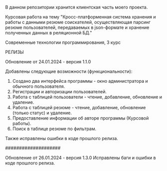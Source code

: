 В данном репозитории хранится клиентская часть моего проекта.

Курсовая работа на тему "Кросс-платформенная система хранения и работы с данными резюме соискателей, осуществляющая парсинг резюме пользователей, передаваемых в json-формате и хранение полученных данных в реляционной БД."

Современные технологии программирования, 3 курс

РЕЛИЗЫ 

Обновление от 24.01.2024 - версия 1.1.0

Добавлены следующие возможности (функциональности):
1) Создано два интерфейса программы - окно администратора и обычного пользователя.
2) Регистрации и авторизации пользователей.
3) Работа с таблицей пользователи - чтение, добавление, обновление и удаление.
4) Работа с таблицей резюме - чтение, добавление, обновление (только статус) и удаление.
5) Предоставление информации об авторе программы (Курсовой работы).
6) Поиск в таблице резюме по фильтрам.

Также исправлены ошибки в коде прошлого релиза.

####################

Обновление от 26.01.2024 - версия 1.3.0
Исправлены баги и ошибки в коде прошлого релиза.
